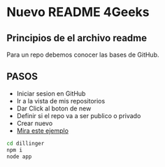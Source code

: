 # Nuevo README 4Geeks
## Principios de el archivo readme

Para un repo debemos conocer las bases de GitHub.
## PASOS
- Iniciar sesion en GitHub
- Ir a la vista de mis repositorios
- Dar Click al boton de new
- Definir si el repo va a ser publico o privado
- Crear nuevo
- [Mira este ejemplo](https://github.com/)

```sh
cd dillinger
npm i
node app
```
